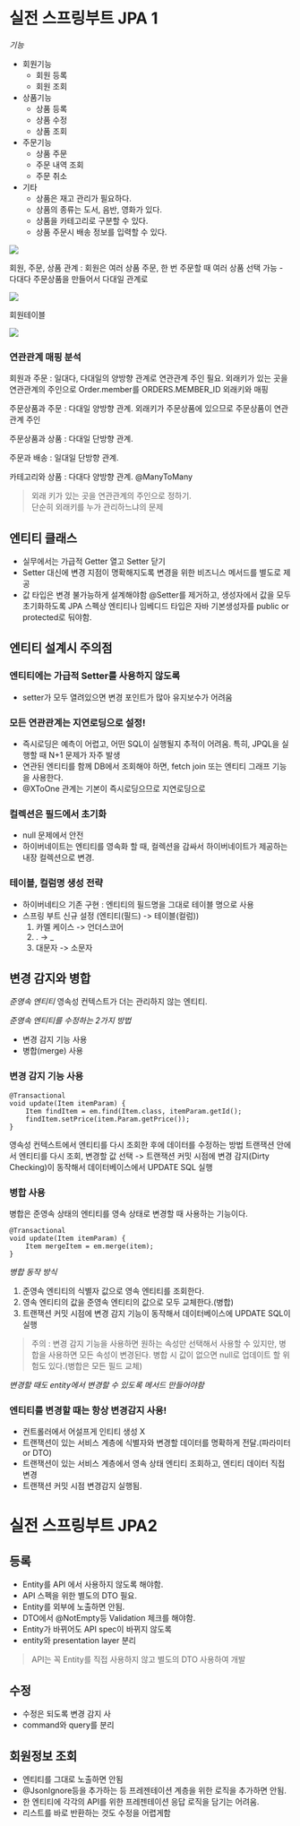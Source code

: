 # 실전 스프링부트 JPA 1
*기능*
- 회원기능
	- 회원 등록
	- 회원 조회
- 상품기능
	- 상품 등록
	- 상품 수정
	- 상품 조회
- 주문기능
	- 상품 주문
	- 주문 내역 조회
	- 주문 취소
- 기타
	- 상품은 재고 관리가 필요하다.
	- 상품의 종류는 도서, 음반, 영화가 있다.
	- 상품을 카테고리로 구분할 수 있다.
	- 상품 주문시 배송 정보를 입력할 수 있다.

![](image/img1.png)

회원, 주문, 상품 관계
: 회원은 여러 상품 주문, 한 번 주문할 때 여러 상품 선택 가능 - 다대다
주문상품을 만들어서 다대일 관계로

![](image/img2.png)

회원테이블

![](image/img3.png)

### 연관관계 매핑 분석
회원과 주문
: 일대다, 다대일의 양방향 관계로 연관관계 주인 필요.
외래키가 있는 곳을 연관관계의 주인으로 Order.member를 ORDERS.MEMBER_ID 외래키와 매핑

주문상품과 주문
: 다대일 양방향 관계. 외래키가 주문상품에 있으므로 주문상품이 연관관계 주인

주문상품과 상품
: 다대일 단방향 관계.

주문과 배송
: 일대일 단방향 관계.

카테고리와 상품 : 다대다 양방향 관계. @ManyToMany

> 외래 키가 있는 곳을 연관관계의 주인으로 정하기.  
> 단순히 외래키를 누가 관리하느냐의 문제  

## 엔티티 클래스
- 실무에서는 가급적 Getter 열고 Setter 닫기
- Setter 대신에 변경 지점이 명확해지도록 변경을 위한 비즈니스 메서드를 별도로 제공
- 값 타입은 변경 불가능하게 설계해야함
@Setter를 제거하고, 생성자에서 값을 모두 초기화하도록
JPA 스펙상 엔티티나 임베디드 타입은 자바 기본생성자를 public or protected로 둬야함.



## 엔티티 설계시 주의점
### 엔티티에는 가급적 Setter를 사용하지 않도록
- setter가 모두 열려있으면 변경 포인트가 많아 유지보수가 어려움

### 모든 연관관계는 지연로딩으로 설정!
- 즉시로딩은 예측이 어렵고, 어떤 SQL이 실행될지 추적이 어려움. 특히, JPQL을 실행할 때 N+1 문제가 자주 발생
- 연관된 엔티티를 함께 DB에서 조회해야 하면, fetch join 또는 엔티티 그래프 기능을 사용한다.
- @XToOne 관계는 기본이 즉시로딩으므로 지연로딩으로

### 컬렉션은 필드에서 초기화
- null 문제에서 안전
- 하이버네이트는 엔티티를 영속화 할 때, 컬렉션을 감싸서 하이버네이트가 제공하는 내장 컬렉션으로 변경.

### 테이블, 컬럼명 생성 전략
- 하이버네티으 기존 구현 : 엔티티의 필드명을 그대로 테이블 명으로 사용
- 스프링 부트 신규 설정 (엔티티(필드) -> 테이블(컬럼))
	1. 카멜 케이스 -> 언더스코어
	2. . -> _
	3. 대문자 -> 소문자

## 변경 감지와 병합
*준영속 엔티티*
영속성 컨텍스트가 더는 관리하지 않는 엔티티.

*준영속 엔티티를 수정하는 2가지 방법*
- 변경 감지 기능 사용
- 병합(merge) 사용

### 변경 감지 기능 사용
```
@Transactional
void update(Item itemParam) {
	Item findItem = em.find(Item.class, itemParam.getId();
	findItem.setPrice(item.Param.getPrice());
}
```
영속성 컨텍스트에서 엔티티를 다시 조회한 후에 데이터를 수정하는 방법
트랜잭션 안에서 엔티티를 다시 조회, 변경할 값 선택 -> 트랜잭션 커밋 시점에 변경 감지(Dirty Checking)이 동작해서 데이터베이스에서 UPDATE SQL 실행

### 병합 사용
병합은 준영속 상태의 엔티티를 영속 상태로 변경할 때 사용하는 기능이다.
```
@Transactional
void update(Item itemParam) {
	Item mergeItem = em.merge(item);
}
```
*병합 동작 방식*
1. 준영속 엔티티의 식별자 값으로 영속 엔티티를 조회한다.
2. 영속 엔티티의 값을 준영속 엔티티의 값으로 모두 교체한다.(병합)
3. 트랜잭션 커밋 시점에 변경 감지 기능이 동작해서 데이터베이스에 UPDATE SQL이 실행

> 주의 : 변경 감지 기능을 사용하면 원하는 속성만 선택해서 사용할 수 있지만, 병합을 사용하면 모든 속성이 변경된다.
> 병합 시 값이 없으면 null로 업데이트 할 위험도 있다.(병합은 모든 필드 교체)

*변경할 때도 entity에서 변경할 수 있도록 메서드 만들어야함*

### 엔티티를 변경할 때는 항상 변경감지 사용!
- 컨트롤러에서 어설프게 인티티 생성 X
- 트랜잭션이 있는 서비스 계층에 식별자와 변경할 데이터를 명확하게 전달.(파라미터 or DTO)
- 트랜잭션이 있는 서비스 계층에서 영속 상태 엔티티 조회하고, 엔티티 데이터 직접 변경
- 트랜잭션 커밋 시점 변경감지 실행됨.


# 실전 스프링부트 JPA2
## 등록
- Entity를 API 에서 사용하지 않도록 해야함.
- API 스펙을 위한 별도의 DTO 필요.
- Entity를 외부에 노출하면 안됨.
- DTO에서 @NotEmpty등 Validation 체크를 해야함.
- Entity가 바뀌어도 API spec이 바뀌지 않도록
- entity와 presentation layer 분리

> API는 꼭 Entity를 직접 사용하지 않고 별도의 DTO 사용하여 개발

## 수정
- 수정은 되도록 변경 감지 사
- command와 query를 분리

## 회원정보 조회
- 엔티티를 그대로 노출하면 안됨
- @JsonIgnore등을 추가하는 등 프레젠테이션 계층을 위한 로직을 추가하면 안됨.
- 한 엔티티에 각각의 API를 위한 프레젠테이션 응답 로직을 담기는 어려움.
- 리스트를 바로 반환하는 것도 수정을 어렵게함
